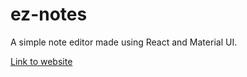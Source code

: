 # ez-notes

A simple note editor made using React and Material UI.

[Link to website](https://ezzylan.github.io/ez-notes)
